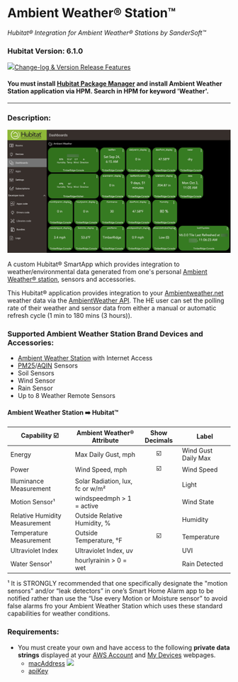 # Ambient Weather® Station™ 
*Hubitat® Integration for Ambient Weather® Stations by SanderSoft™*
### Hubitat Version: 6.1.0

<img src="https://raw.githubusercontent.com/KurtSanders/STAmbientWeather/master/images/readme.png" width="50">[Change-log & Version Release Features](https://github.com/KurtSanders/STAmbientWeather/wiki/Features-by-Version)

#### You must install [Hubitat Package Manager](https://hubitatpackagemanager.hubitatcommunity.com/) and install Ambient Weather Station application via HPM. Search in HPM for keyword 'Weather'.

---

### Description:

<img src="https://raw.githubusercontent.com/KurtSanders/STAmbientWeather/master/images/HE%20AWS%20Dashboard.jpg" width="700"> 

A custom Hubitat® SmartApp which provides integration to weather/environmental data generated from one's personal [Ambient Weather® station](https://www.ambientweather.com/ambientnet.html), sensors  and accessories.  

This Hubitat® application provides integration to your [Ambientweather.net](https://ambientweather.net/) weather data via the [AmbientWeather API](https://ambientweather.docs.apiary.io/#).  The HE user can set the polling rate of their weather and sensor data from either a manual or automatic refresh cycle (1 min to 180 mins (3 hours)).

### Supported Ambient Weather Station Brand Devices and Accessories:

* [Ambient Weather Station](https://ambientweather.com/ws-2902-smart-weather-station) with Internet Access
* [PM25](https://ambientweather.com/ampm25.html)/[AQIN](https://ambientweather.com/indoor-wireless-air-quality-monitor-aqin) Sensors
* Soil Sensors
* Wind Sensor
* Rain Sensor
* Up to 8 Weather Remote Sensors

#### Ambient Weather Station :arrow_right: Hubitat™

| Capability :ballot_box_with_check: | Ambient Weather® Attribute | Show Decimals | Label|
|------------|-------------------|:-------------------:|-------------------|
| Energy | Max Daily Gust, mph | :ballot_box_with_check: |Wind Gust Daily Max|
| Power  | Wind Speed, mph | :ballot_box_with_check: |Wind Speed |
| Illuminance Measurement | Solar Radiation, lux, fc or w/m² | |Light|
| Motion Sensor¹ | windspeedmph > 1 = active | |Wind State |
| Relative Humidity Measurement | Outside Relative Humidity, % | |Humidity |
| Temperature Measurement | Outside Temperature, °F |:ballot_box_with_check:|Temperature|
| Ultraviolet Index | Ultraviolet Index, uv | | UVI |
| Water Sensor¹ | hourlyrainin > 0 = wet | | Rain Detected |

¹ It is STRONGLY recommended that one specifically designate the "motion sensors" and/or “leak detectors” in one’s Smart Home Alarm app to be notified rather than use the “Use every Motion or Moisture sensor” to avoid false alarms fro your Ambient Weather Station which uses these standard capabilities for weather conditions.



### Requirements:
* You must create your own and have access to the following **private data strings** displayed at your [AWS Account](https://ambientweather.net/account)  and [My Devices](https://ambientweather.net/devices) webpages. 
    * [macAddress](https://ambientweather.net/devices)
![](https://aws1.discourse-cdn.com/smartthings/original/3X/c/0/c0dd23531f62ff196cee61b3f286e3d0bb5d0322.png)
    * [apiKey](https://ambientweather.net/account)
        
